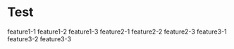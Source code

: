 # Test
feature1-1
feature1-2
feature1-3
feature2-1
feature2-2
feature2-3
feature3-1
feature3-2
feature3-3